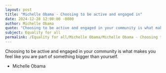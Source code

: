 ```yaml
---
layout: post
title: "Michelle Obama - Choosing to be active and engaged in"
date: 2024-12-28 12:00:00 -0000
author: Michelle Obama
quote: "Choosing to be active and engaged in your community is what makes you feel like you are part of something bigger than yourself."
subject: Equality for all
permalink: /Equality for all/Michelle Obama/Michelle Obama - Choosing to be active and engaged in
---
```


Choosing to be active and engaged in your community is what makes you feel like you are part of something bigger than yourself.

- Michelle Obama
